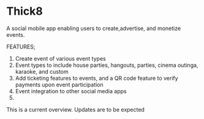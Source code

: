 # Thick8

A social mobile app enabling users to create,advertise, and monetize events.

FEATURES;
1. Create event of various event types
2. Event types to include house parties, hangouts, parties, cinema outinga, karaoke, and custom
3. Add ticketing features to events, and a QR code feature to verify payments upon event participation
4. Event integration to other social media apps
5.

This is a current overview. Updates are to be expected
